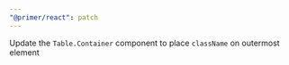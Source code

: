 ```yaml
---
"@primer/react": patch
---
```


Update the `Table.Container` component to place `className` on outermost element
